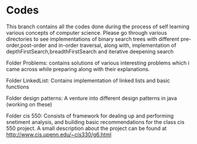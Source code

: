 # Codes

This branch contains all the codes done during the process of self learning various concepts of computer science. Please
go through various directories to see implementations of binary search trees with different pre-order,post-order and 
in-order traversal, along with, implementation of depthFirstSearch,breadthFirstSearch and iterative deepening search 

Folder Problems: contains solutions of various interesting problems which i came across while preparing along with their explanations.  

Folder LinkedList: Contains implementation of linked lists and basic functions 

Folder design patterns: A venture into different design patterns in java (working on these)

Folder cis 550: Consists of framework for dealing up and performing snetiment analysis, and building basic 
                recommendations for the class cis 550 project. A small description about the project can be 
                found at  http://www.cis.upenn.edu/~cis330/g6.html

